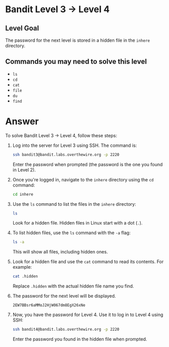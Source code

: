 # Bandit Level 3 → Level 4

## Level Goal

The password for the next level is stored in a hidden file in the `inhere` directory.

## Commands you may need to solve this level

- `ls`
- `cd`
- `cat`
- `file`
- `du`
- `find`

# Answer

To solve Bandit Level 3 → Level 4, follow these steps:

1. Log into the server for Level 3 using SSH. The command is:

   ```bash
   ssh bandit3@bandit.labs.overthewire.org -p 2220
   ```

   Enter the password when prompted (the password is the one you found in Level 2).

2. Once you're logged in, navigate to the `inhere` directory using the `cd` command:

   ```bash
   cd inhere
   ```

3. Use the `ls` command to list the files in the `inhere` directory:

   ```bash
   ls
   ```

   Look for a hidden file. Hidden files in Linux start with a dot (`.`).

4. To list hidden files, use the `ls` command with the `-a` flag:

   ```bash
   ls -a
   ```

   This will show all files, including hidden ones.

5. Look for a hidden file and use the `cat` command to read its contents. For example:

   ```bash
   cat .hidden
   ```

   Replace `.hidden` with the actual hidden file name you find.

6. The password for the next level will be displayed.

   ```
   2EW7BBsr6aMMoJ2HjW067dm8EgX26xNe
   ```

7. Now, you have the password for Level 4. Use it to log in to Level 4 using SSH:

   ```bash
   ssh bandit4@bandit.labs.overthewire.org -p 2220
   ```

   Enter the password you found in the hidden file when prompted.

